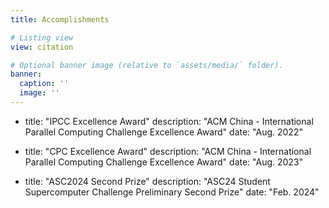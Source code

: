 ```yaml
---
title: Accomplishments

# Listing view
view: citation

# Optional banner image (relative to `assets/media/` folder).
banner:
  caption: ''
  image: ''
---
```


- title: "IPCC Excellence Award"
  description: "ACM China - International Parallel Computing Challenge Excellence Award"
  date: "Aug. 2022"

- title: "CPC Excellence Award"
  description: "ACM China - International Parallel Computing Challenge Excellence Award"
  date: "Aug. 2023"

- title: "ASC2024 Second Prize"
  description: "ASC24 Student Supercomputer Challenge Preliminary Second Prize"
  date: "Feb. 2024"
